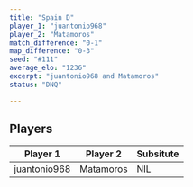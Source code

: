 ```yaml
---
title: "Spain D"
player_1: "juantonio968"
player_2: "Matamoros"
match_difference: "0-1"
map_difference: "0-3"
seed: "#111"
average_elo: "1236"
excerpt: "juantonio968 and Matamoros"
status: "DNQ"

---
```

## Players

| Player 1 | Player 2 | Subsitute |
| -- | -- | -- |
| juantonio968 | Matamoros | NIL |
